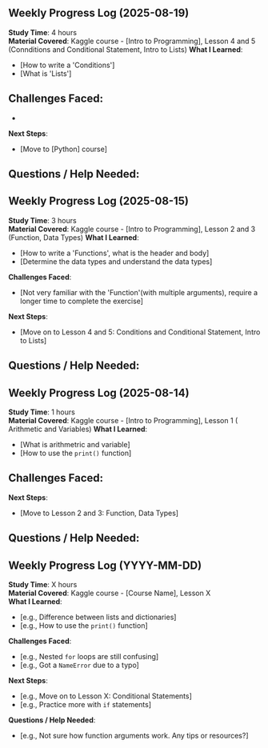 ## Weekly Progress Log (2025-08-19)

**Study Time**: 4 hours  
**Material Covered**: Kaggle course - [Intro to Programming], Lesson 4 and 5 (Connditions and Conditional Statement, Intro to Lists)
**What I Learned**:
- [How to write a 'Conditions']
- [What is 'Lists']

**Challenges Faced**:
- 
- 

**Next Steps**:
- [Move to [Python] course]

**Questions / Help Needed**:
-



## Weekly Progress Log (2025-08-15)

**Study Time**: 3 hours  
**Material Covered**: Kaggle course - [Intro to Programming], Lesson 2 and 3 (Function, Data Types)
**What I Learned**:
- [How to write a 'Functions', what is the header and body]
- [Determine the data types and understand the data types]
  
**Challenges Faced**:
- [Not very familiar with the 'Function'(with multiple arguments), require a longer time to complete the exercise]

**Next Steps**:
- [Move on to Lesson 4 and 5: Conditions and Conditional Statement, Intro to Lists]

**Questions / Help Needed**:
- 



## Weekly Progress Log (2025-08-14)

**Study Time**: 1 hours  
**Material Covered**: Kaggle course - [Intro to Programming], Lesson 1 ( Arithmetic and Variables)
**What I Learned**:
- [What is arithmetric and variable]
- [How to use the `print()` function]

**Challenges Faced**:
-

**Next Steps**:
- [Move to Lesson 2 and 3: Function, Data Types]

**Questions / Help Needed**:
- 



## Weekly Progress Log (YYYY-MM-DD)

**Study Time**: X hours  
**Material Covered**: Kaggle course - [Course Name], Lesson X  
**What I Learned**:
- [e.g., Difference between lists and dictionaries]
- [e.g., How to use the `print()` function]

**Challenges Faced**:
- [e.g., Nested `for` loops are still confusing]
- [e.g., Got a `NameError` due to a typo]

**Next Steps**:
- [e.g., Move on to Lesson X: Conditional Statements]
- [e.g., Practice more with `if` statements]

**Questions / Help Needed**:
- [e.g., Not sure how function arguments work. Any tips or resources?]

